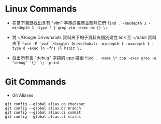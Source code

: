 Linux Commands
==

* 在當下目錄找出含有 "vim" 字串的檔案並刪除它們
`find . -maxdepth 1 -mindepth 1 -type f | grep vim -exec rm {} \;`

* 將 ~/Google Drive/habits 資料夾下的子資料夾個別建立 link 至 ~/habit 資料夾下
``find -P `pwd` /Google\ Drive/habits -mindepth 1 -maxdepth 1 -type d -exec ln -fns {} habit \;``

* 找出所有含 "debug" 字詞的 cpp 檔案 
`find . -name \*.cpp -exec grep -q "debug" '{}' \; -print`


Git Commands
==
* Git Aliases
```
git config --global alias.co checkout
git config --global alias.br branch
git config --global alias.ci commit
git config --global alias.st status
```